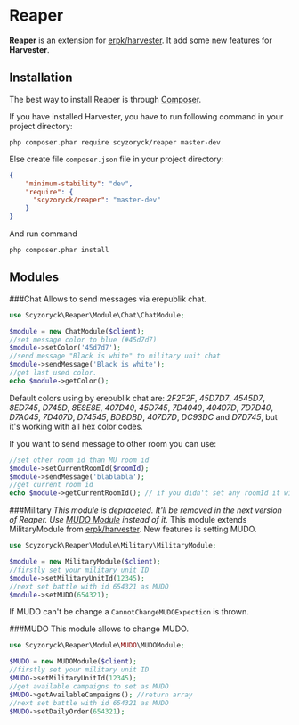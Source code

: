 Reaper
======

**Reaper** is an extension for [erpk/harvester](https://github.com/erpk/harvester/). It add some new features for **Harvester**.


Installation
------------

The best way to install Reaper is through [Composer](http://getcomposer.org/).

If you have installed Harvester, you have to run following command in your project directory:

``` php composer.phar require scyzoryck/reaper master-dev ```

Else create file `composer.json` file in your project directory:

```json
{
    "minimum-stability": "dev",
    "require": {
      "scyzoryck/reaper": "master-dev"
    }
}
```
And run command

``` php composer.phar install ```

Modules
-------

###Chat
Allows to send messages via erepublik chat. 
```php
use Scyzoryck\Reaper\Module\Chat\ChatModule;

$module = new ChatModule($client);
//set message color to blue (#45d7d7)
$module->setColor('45d7d7');
//send message "Black is white" to military unit chat
$module->sendMessage('Black is white');
//get last used color. 
echo $module->getColor();
```
Default colors using by erepublik chat are: *2F2F2F*, *45D7D7*, *4545D7*, *8ED745*, *D745D*, *8E8E8E*, *407D40*, *45D745*, *7D4040*, *40407D*, *7D7D40*, *D7A045*, *7D407D*, *D74545*, *BDBDBD*, *407D7D*, *DC93DC* and *D7D745*, but it's working with all hex color codes. 

If you want to send message to other room you can use:
```php
//set other room id than MU room id
$module->setCurrentRoomId($roomId);
$module->sendMessage('blablabla');
//get current room id
echo $module->getCurrentRoomId(); // if you didn't set any roomId it will display MU room id
```
###Military 
*This module is depraceted. It'll be removed in the next version of Reaper. Use [MUDO Module](https://github.com/scyzoryck/reaper#mudo) instead of it.*
This module extends MilitaryModule from [erpk/harvester](https://github.com/erpk/harvester/). New features is setting MUDO. 
```php
use Scyzoryck\Reaper\Module\Military\MilitaryModule;

$module = new MilitaryModule($client);
//firstly set your military unit ID
$module->setMilitaryUnitId(12345);
//next set battle with id 654321 as MUDO
$module->setMUDO(654321);
```
If MUDO can't be change a `CannotChangeMUDOExpection` is thrown. 

###MUDO
This module allows to change MUDO.
```php
use Scyzoryck\Reaper\Module\MUDO\MUDOModule;

$MUDO = new MUDOModule($client);
//firstly set your military unit ID
$MUDO->setMilitaryUnitId(12345);
//get available campaigns to set as MUDO
$MUDO->getAvailableCampaigns(); //return array
//next set battle with id 654321 as MUDO
$MUDO->setDailyOrder(654321);
```

